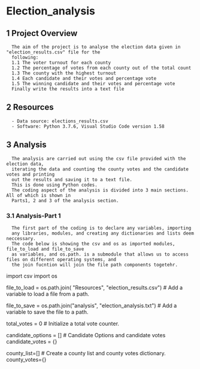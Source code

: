 # Election_analysis

## 1 Project Overview

      The aim of the project is to analyse the election data given in "election_results.csv" file for the
      following:
      1.1 The voter turnout for each county
      1.2 The percentage of votes from each county out of the total count
      1.3 The county with the highest turnout
      1.4 Each candidate and their votes and percentage vote
      1.5 The winning candidate and their votes and percentage vote
      Finally write the results into a text file 
## 2 Resources
      - Data source: elections_results.csv
      - Software: Python 3.7.6, Visual Studio Code version 1.58
## 3 Analysis
      
      The analysis are carried out using the csv file provided with the election data,
      iterating the data and counting the county votes and the candidate votes and printing
      out the results and saving it to a text file.
      This is done using Python codes.
      The coding aspect of the analysis is divided into 3 main sections. All of which is shown in 
      Parts1, 2 and 3 of the analysis section.
      
### 3.1 Analysis-Part 1
      
      The first part of the coding is to declare any variables, importing
      any libraries, modules, and creating any dictionaries and lists deem neccessary.
      The code below is showing the csv and os as imported modules, file_to_load and file_to_save
      as variables, and os.path. is a submodule that allows us to access files on different operating systems, and 
      the join fucntion will join the file path components togetehr.
   import csv
   import os
            
   file_to_load = os.path.join( "Resources", "election_results.csv") # Add a variable to load a file from a path.
           
   file_to_save = os.path.join("analysis", "election_analysis.txt")  # Add a variable to save the file to a path.
           
   total_votes = 0                                                   # Initialize a total vote counter.
           
   candidate_options = []                                            # Candidate Options and candidate votes
   candidate_votes = {}
            
   county_list=[]                                                    # Create a county list and county votes dictionary.
   county_votes={}
      
      
   
